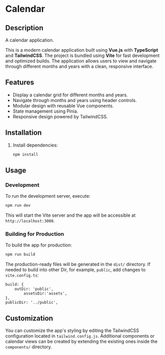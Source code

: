 # Calendar

## Description

A calendar application.

This is a modern calendar application built using **Vue.js** with **TypeScript** and **TailwindCSS**. The project is
bundled using **Vite** for fast development and optimized builds. The application allows users to view and navigate
through different months and years with a clean, responsive interface.

## Features

- Display a calendar grid for different months and years.
- Navigate through months and years using header controls.
- Modular design with reusable Vue components.
- State management using Pinia.
- Responsive design powered by TailwindCSS.

## Installation

1. Install dependencies:
    ```bash
    npm install
    ```

## Usage

### Development

To run the development server, execute:

```bash
npm run dev
```

This will start the Vite server and the app will be accessible at `http://localhost:3000`.

### Building for Production

To build the app for production:

```bash
npm run build
```

The production-ready files will be generated in the `dist/` directory.
If needed to build into other Dir, for example, `public`, add changes to `vite.config.ts`:

```text
build: {
    outDir: 'public',
        assetsDir:'assets',
},
publicDir: '../public',
```

## Customization

You can customize the app's styling by editing the TailwindCSS configuration located in `tailwind.config.js`. Additional
components or calendar views can be created by extending the existing ones inside the `components/` directory.
